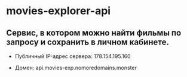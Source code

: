 # movies-explorer-api


Сервис, в котором можно найти фильмы по запросу и сохранить в личном кабинете.
-------------

* Публичный IP-адрес сервера: 178.154.195.160

* Домен: api.movies-exp.nomoredomains.monster
